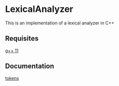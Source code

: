 # LexicalAnalyzer
This is an implementation of a lexical analyzer in C++

## Requisites
[g++ 11](https://gcc.gnu.org/projects/cxx-status.html#cxx11)

## Documentation
[tokens](https://docs.google.com/document/d/1lHORtHnWSRQFe5K1vXkKPAZxZMa5mhE2Ebdm48LD0Ls/edit?usp=sharing)